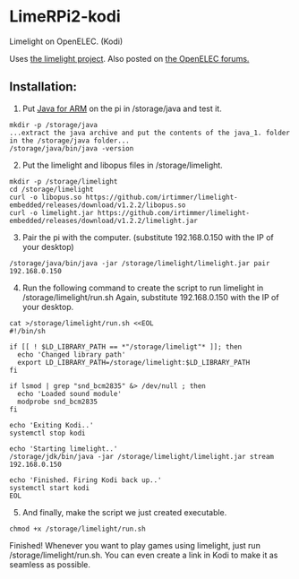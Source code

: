# LimeRPi2-kodi
Limelight on OpenELEC. (Kodi)

Uses [the limelight project](https://github.com/irtimmer/limelight-embedded).
Also posted on [the OpenELEC forums.](http://openelec.tv/forum/12-guides-tips-and-tricks/76298-how-to-setup-limelight-on-the-raspberry-pi#137002)

Installation:
--------------
1. Put [Java for ARM](http://www.oracle.com/technetwork/java/javase/downloads/jdk8-arm-downloads-2187472.html) on the pi in /storage/java and test it.
```
mkdir -p /storage/java
...extract the java archive and put the contents of the java_1. folder in the /storage/java folder...
/storage/java/bin/java -version
```

2. Put the limelight and libopus files in /storage/limelight.
```
mkdir -p /storage/limelight
cd /storage/limelight
curl -o libopus.so https://github.com/irtimmer/limelight-embedded/releases/download/v1.2.2/libopus.so
curl -o limelight.jar https://github.com/irtimmer/limelight-embedded/releases/download/v1.2.2/limelight.jar
```

3. Pair the pi with the computer. (substitute 192.168.0.150 with the IP of your desktop)
```
/storage/java/bin/java -jar /storage/limelight/limelight.jar pair 192.168.0.150
```

4. Run the following command to create the script to run limelight in /storage/limelight/run.sh
Again, substitute 192.168.0.150 with the IP of your desktop.
```
cat >/storage/limelight/run.sh <<EOL
#!/bin/sh

if [[ ! $LD_LIBRARY_PATH == *"/storage/limeligt"* ]]; then
  echo 'Changed library path'
  export LD_LIBRARY_PATH=/storage/limelight:$LD_LIBRARY_PATH
fi

if lsmod | grep "snd_bcm2835" &> /dev/null ; then
  echo 'Loaded sound module'
  modprobe snd_bcm2835
fi

echo 'Exiting Kodi..'
systemctl stop kodi

echo 'Starting limelight..'
/storage/jdk/bin/java -jar /storage/limelight/limelight.jar stream 192.168.0.150

echo 'Finished. Firing Kodi back up..'
systemctl start kodi
EOL
```

5. And finally, make the script we just created executable.
```
chmod +x /storage/limelight/run.sh
```


Finished! Whenever you want to play games using limelight, just run /storage/limelight/run.sh.
You can even create a link in Kodi to make it as seamless as possible.

